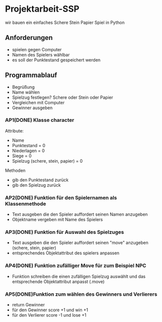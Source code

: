 # Projektarbeit-SSP
wir bauen ein einfaches Schere Stein Papier Spiel in Python

## Anforderungen


- spielen gegen Computer
- Namen des Spielers wählbar
- es soll der Punktestand gespeichert werden

## Programmablauf

- Begrüßung
- Name wählen
- Spielzug festlegen? Schere oder Stein oder Papier
- Vergleichen mit Computer 
- Gewinner ausgeben




### AP1(**DONE**) Klasse character

Attribute:

- Name
- Punktestand = 0
- Niederlagen = 0
- Siege = 0
- Spielzug (schere, stein, papier) = 0

Methoden
- gib den Punktestand zurück
- gib den Spielzug zurück



### AP2(**DONE**) Funktion für den Spielernamen als Klassenmethode

- Text ausgeben die den Spieler auffordert seinen Namen anzugeben
- Objektname vergeben mit Name des Spielers


### AP3(**DONE**) Funktion für Auswahl des Spielzuges

- Text ausgeben die den Spieler auffordert seinen "move" anzugeben (schere, stein, papier)
- entsprechendes Objektattribut des spielers anpassen


### AP4(**DONE**) Funktion zufälliger Move für zum Beispiel NPC 

- Funktion schreiben die einen zufälligen Spielzug auswählt und das entsprechende Objektattribut anpasst (.move)


### AP5(**DONE**)Funktion zum wählen des Gewinners und Verlierers

- return Gewinner
- für den Gewinner score +1 und win +1
- für den Verlierer score -1 und lose +1

